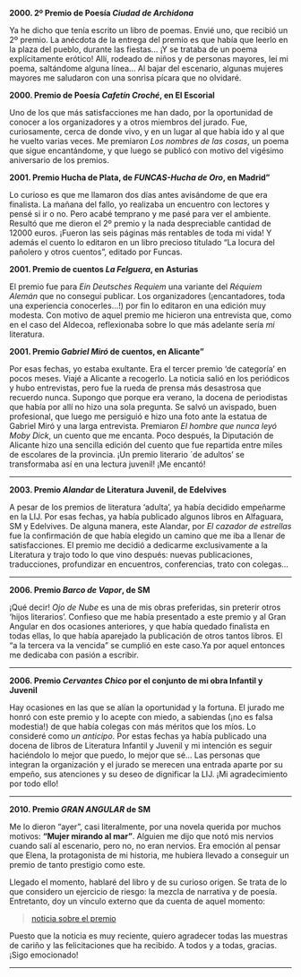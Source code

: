 **2000. 2º Premio de Poesía _Ciudad de Archidona_**

Ya he dicho que tenía escrito un libro de poemas. Envié uno, que recibió un
2º premio. La anécdota de la entrega del premio es que había que leerlo en la
plaza del pueblo, durante las fiestas… ¡Y se trataba de un poema
explícitamente erótico! Allí, rodeado de niños y de personas mayores, leí mi
poema, saltándome alguna línea… Al bajar del escenario, algunas mujeres
mayores me saludaron con una sonrisa pícara que no olvidaré.

**2000. Premio de Poesía _Cafetín Croché_, en El Escorial**

Uno de los que más satisfacciones me han dado, por la oportunidad de conocer
a los organizadores y a otros miembros del jurado. Fue, curiosamente, cerca
de donde vivo, y en un lugar al que había ido y al que he vuelto varias
veces. Me premiaron _Los nombres de las cosas_, un poema que sigue
encantándome, y que luego se publicó con motivo del vigésimo aniversario de
los premios.

**2001. Premio Hucha de Plata, de _FUNCAS-Hucha de Oro_, en Madrid”**

Lo curioso es que me llamaron dos días antes avisándome de que era finalista.
La mañana del fallo, yo realizaba un encuentro con lectores y pensé si ir o
no. Pero acabé temprano y me pasé para ver el ambiente. Resultó que me dieron
el 2º premio y la nada despreciable cantidad de 12000 euros. ¡Fueron las seis
páginas más rentables de toda mi vida! Y además el cuento lo editaron en un
libro precioso titulado “La locura del pañolero y otros cuentos”, editado por
Funcas.

**2001. Premio de cuentos _La Felguera_, en Asturias**

El premio fue para _Ein Deutsches Requiem_ una variante del _Réquiem Alemán_
que no conseguí publicar. Los organizadores (¡encantadores, toda una
experiencia conocerles…!) por fin lo editaron en una edición muy modesta. Con
motivo de aquel premio me hicieron una entrevista que, como en el caso del
Aldecoa, reflexionaba sobre lo que más adelante sería _mi_ literatura.

**2001. Premio _Gabriel Miró_ de cuentos, en Alicante”**

Por esas fechas, yo estaba exultante. Era el tercer premio ‘de categoría’ en
pocos meses. Viajé a Alicante a recogerlo. La noticia salió en los periódicos
y hubo entrevistas, pero fue la rueda de prensa más desastrosa que recuerdo
nunca. Supongo que porque era verano, la docena de periodistas que había por
allí no hizo una sola pregunta. Se salvó un avispado, buen profesional, que
luego me persiguió e hizo una foto ante la estatua de Gabriel Miró y una
larga entrevista. Premiaron _El hombre que nunca leyó Moby Dick_, un cuento
que me encanta. Poco después, la Diputación de Alicante hizo una sencilla
edición del cuento que fue repartida entre miles de escolares de la
provincia. ¡Un premio literario ´de adultos’ se transformaba así en una
lectura juvenil! ¡Me encantó!

* * *

**2003. Premio _Alandar_ de Literatura Juvenil, de Edelvives**

A pesar de los premios de literatura ‘adulta’, ya había decidido empeñarme en
la LIJ. Por esas fechas, ya había publicado algunos libros en Alfaguara, SM y
Edelvives. De alguna manera, este Alandar, por _El cazador de estrellas_ fue
la confirmación de que había elegido un camino que me iba a llenar de
satisfacciones. El premio me decidió a dedicarme exclusivamente a la
Literatura y trajo todo lo que vino después: nuevas publicaciones,
traducciones, profundizar en encuentros, conferencias, trato con colegas…

* * *

**2006. Premio _Barco de Vapor_, de SM**

¡Qué decir! _Ojo de Nube_ es una de mis obras preferidas, sin preterir otros
‘hijos literarios’. Confieso que me había presentado a este premio y al Gran
Angular en dos ocasiones anteriores, y que había quedado finalista en todas
ellas, lo que había aparejado la publicación de otros tantos libros. El “a la
tercera va la vencida” se cumplió en este caso.Ya por aquel entonces me
dedicaba con pasión a escribir.

* * *

**2006. Premio _Cervantes Chico_ por el conjunto de mi obra Infantil y
Juvenil**

Hay ocasiones en las que se alían la oportunidad y la fortuna. El jurado me
honró con este premio y lo acepte con miedo, a sabiendas (¡no es falsa
modestia!) de que había colegas con más méritos que los míos. Lo consideré
como _un anticipo_. Por estas fechas ya había publicado una docena de libros
de Literatura Infantil y Juvenil y mi intención es seguir haciéndolo lo mejor
que puedo, lo mejor que sé… Las personas que integran la organización y el
jurado se merecen una entrada aparte por su empeño, sus atenciones y su deseo
de dignificar la LIJ. ¡Mi agradecimiento por todo ello!

* * *

**2010. Premio _GRAN ANGULAR_ de SM**

Me lo dieron “ayer”, casi literalmente, por una novela querida por muchos
motivos: **“Mujer mirando al mar”**. Alguien me dijo que notó mis nervios
cuando salí al escenario, pero no, no eran nervios. Era emoción al pensar que
Elena, la protagonista de mi historia, me hubiera llevado a conseguir un
premio de tanto prestigio como este.

Llegado el momento, hablaré del libro y de su curioso origen. Se trata de lo
que considero un ejercicio de riesgo: la mezcla de narrativa y de poesía.
Entretanto, doy un vínculo externo que da cuenta de aquel momento:

> [noticia sobre el
premio](http://prensa.grupo-sm.com/2010/03/la-historia-de-amor-de-los-protagonistas-es-el-tema-principal-de-las-obras-galardonadas-con-los-prem.html)

Puesto que la noticia es muy reciente, quiero agradecer todas las muestras de
cariño y las felicitaciones que ha recibido. A todos y a todas, gracias.
¡Sigo emocionado!

* * *
